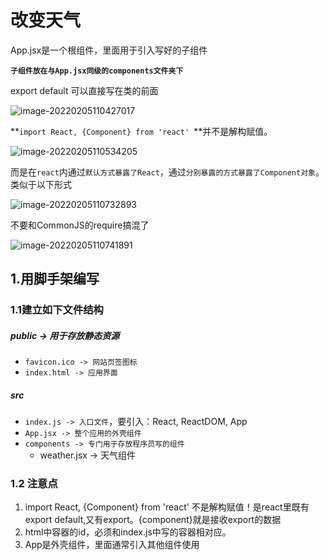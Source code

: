 # 改变天气

App.jsx是一个根组件，里面用于引入写好的子组件

**`子组件放在与App.jsx同级的components文件夹下`**

export default 可以直接写在类的前面

![image-20220205110427017](C:\Users\zayn\AppData\Roaming\Typora\typora-user-images\image-20220205110427017.png)

**`import React, {Component} from 'react' `**并不是解构赋值。

![image-20220205110534205](C:\Users\zayn\AppData\Roaming\Typora\typora-user-images\image-20220205110534205.png)

而是在`react`内通过`默认方式暴露了React`，通过`分别暴露的方式暴露了Component对象`。类似于以下形式

![image-20220205110732893](C:\Users\zayn\AppData\Roaming\Typora\typora-user-images\image-20220205110732893.png)

不要和CommonJS的require搞混了

![image-20220205110741891](C:\Users\zayn\AppData\Roaming\Typora\typora-user-images\image-20220205110741891.png)

## 1.用脚手架编写

### 1.1建立如下文件结构

##### public -> 用于存放静态资源

- `favicon.ico -> 网站页签图标`
- `index.html -> 应用界面`

##### src

- `index.js -> 入口文件`，要引入：React, ReactDOM, App
- `App.jsx -> 整个应用的外壳组件`
- `components -> 专门用于存放程序员写的组件`
  - weather.jsx -> 天气组件

### 1.2 注意点

1. import React, {Component} from 'react' 不是解构赋值！是react里既有export default,又有export。{component}就是接收export的数据
2. html中容器的id，必须和index.js中写的容器相对应。
3. App是外壳组件，里面通常引入其他组件使用		

